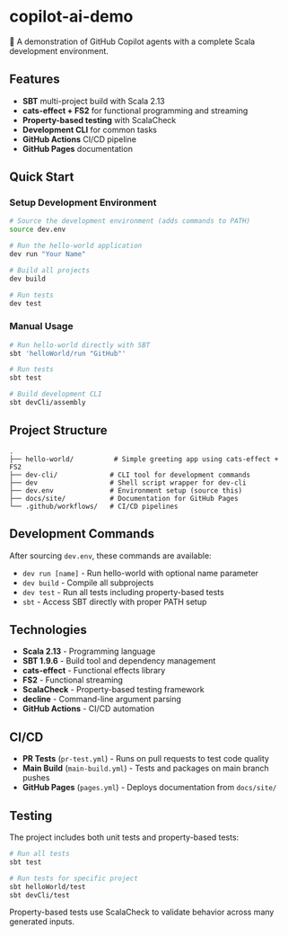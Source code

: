 # copilot-ai-demo

🤖 A demonstration of GitHub Copilot agents with a complete Scala development environment.

## Features

- **SBT** multi-project build with Scala 2.13
- **cats-effect + FS2** for functional programming and streaming
- **Property-based testing** with ScalaCheck
- **Development CLI** for common tasks
- **GitHub Actions** CI/CD pipeline
- **GitHub Pages** documentation

## Quick Start

### Setup Development Environment

```bash
# Source the development environment (adds commands to PATH)
source dev.env

# Run the hello-world application
dev run "Your Name"

# Build all projects  
dev build

# Run tests
dev test
```

### Manual Usage

```bash
# Run hello-world directly with SBT
sbt 'helloWorld/run "GitHub"'

# Run tests
sbt test

# Build development CLI
sbt devCli/assembly
```

## Project Structure

```
.
├── hello-world/          # Simple greeting app using cats-effect + FS2
├── dev-cli/             # CLI tool for development commands
├── dev                  # Shell script wrapper for dev-cli
├── dev.env              # Environment setup (source this)
├── docs/site/           # Documentation for GitHub Pages
└── .github/workflows/   # CI/CD pipelines
```

## Development Commands

After sourcing `dev.env`, these commands are available:

- `dev run [name]` - Run hello-world with optional name parameter
- `dev build` - Compile all subprojects  
- `dev test` - Run all tests including property-based tests
- `sbt` - Access SBT directly with proper PATH setup

## Technologies

- **Scala 2.13** - Programming language
- **SBT 1.9.6** - Build tool and dependency management
- **cats-effect** - Functional effects library
- **FS2** - Functional streaming
- **ScalaCheck** - Property-based testing framework
- **decline** - Command-line argument parsing
- **GitHub Actions** - CI/CD automation

## CI/CD

- **PR Tests** (`pr-test.yml`) - Runs on pull requests to test code quality
- **Main Build** (`main-build.yml`) - Tests and packages on main branch pushes  
- **GitHub Pages** (`pages.yml`) - Deploys documentation from `docs/site/`

## Testing

The project includes both unit tests and property-based tests:

```bash
# Run all tests
sbt test

# Run tests for specific project
sbt helloWorld/test
sbt devCli/test
```

Property-based tests use ScalaCheck to validate behavior across many generated inputs.
